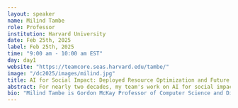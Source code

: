```yaml
---
layout: speaker
name: Milind Tambe
role: Professor
institution: Harvard University
date: Feb 25th, 2025
label: Feb 25th, 2025
time: "9:00 am - 10:00 am EST"
day: day1
website: "https://teamcore.seas.harvard.edu/tambe/"
image: "/dc2025/images/milind.jpg"
title: AI for Social Impact: Deployed Resource Optimization and Future Acceleration with Foundation Models
abstract: For nearly two decades, my team's work on AI for social impact (AI4SI) has focused on optimizing limited resources in public health, conservation, public safety, and other critical areas. I will highlight recent results from our deployed work in India on using bandit algorithms to improve effectiveness of  the world's two largest mobile health programs for maternal and child care that have served millions of beneficiaries. Additionally, I will briefly discuss our previous work on influence maximization for HIV prevention among youth experiencing homelessness in Los Angeles. Deploying end-to-end AI4SI systems pipeline requires us to repeat three steps of understanding stakeholders' resource allocation challenges, building a tailored model and testing in the field. I'll share initial results on how we can leverage foundation models and LLMs to dramatically accelerate this AI4SI process.
bio: "Milind Tambe is Gordon McKay Professor of Computer Science and Director of Center for Research on Computation and Society at Harvard University; concurrently, he is also Principal Scientist and Director for AI for Social Good at Google Deepmind.  Prof. Tambe and his team have developed pioneering AI systems that deliver real-world impact in public health (e.g., maternal and child health), public safety, and wildlife conservation. He is recipient of the AAAI  Award for Artificial Intelligence for the Benefit of Humanity, AAAI Feigenbaum Prize, IJCAI John McCarthy Award,    AAAI Robert S. Engelmore Memorial Lecture Award, AAMAS ACM Autonomous Agents Research Award, INFORMS  Wagner prize for excellence in Operations Research practice, Military Operations Research Society Rist Prize, Columbus Fellowship Foundation Homeland security award and commendations and certificates of appreciation from the US Coast Guard, the Federal Air Marshals Service and airport police at the city of Los Angeles.  He is a fellow of AAAI and ACM."
---
```

